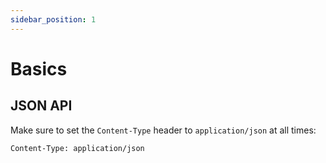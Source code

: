 ```yaml
---
sidebar_position: 1
---
```


# Basics

## JSON API

Make sure to set the `Content-Type` header to `application/json` at all times:

```
Content-Type: application/json
```
